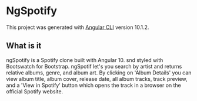 # NgSpotify

This project was generated with [Angular CLI](https://github.com/angular/angular-cli) version 10.1.2.

## What is it

ngSpotify is a Spotify clone built with Angular 10. snd styled with Bootswatch for Bootstrap. ngSpotif let's you search by artist and returns relative albums, genre, and album art. By clicking on 'Album Details' you can view album title, album cover, release date, all album tracks, track preview, and a 'View in Spotify' button which opens the track in a browser on the official Spotify website.
